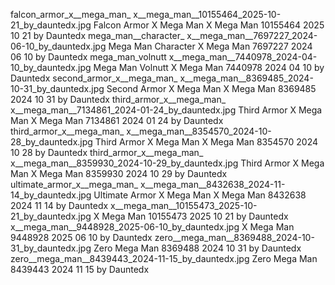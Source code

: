 falcon_armor_x__mega_man_ x__mega_man__10155464_2025-10-21_by_dauntedx.jpg Falcon Armor X  Mega Man  X  Mega Man  10155464 2025 10 21 by Dauntedx
mega_man__character_ x__mega_man__7697227_2024-06-10_by_dauntedx.jpg Mega Man  Character  X  Mega Man  7697227 2024 06 10 by Dauntedx
mega_man_volnutt x__mega_man__7440978_2024-04-10_by_dauntedx.jpg Mega Man Volnutt X  Mega Man  7440978 2024 04 10 by Dauntedx
second_armor_x__mega_man_ x__mega_man__8369485_2024-10-31_by_dauntedx.jpg Second Armor X  Mega Man  X  Mega Man  8369485 2024 10 31 by Dauntedx
third_armor_x__mega_man_ x__mega_man__7134861_2024-01-24_by_dauntedx.jpg Third Armor X  Mega Man  X  Mega Man  7134861 2024 01 24 by Dauntedx
third_armor_x__mega_man_ x__mega_man__8354570_2024-10-28_by_dauntedx.jpg Third Armor X  Mega Man  X  Mega Man  8354570 2024 10 28 by Dauntedx
third_armor_x__mega_man_ x__mega_man__8359930_2024-10-29_by_dauntedx.jpg Third Armor X  Mega Man  X  Mega Man  8359930 2024 10 29 by Dauntedx
ultimate_armor_x__mega_man_ x__mega_man__8432638_2024-11-14_by_dauntedx.jpg Ultimate Armor X  Mega Man  X  Mega Man  8432638 2024 11 14 by Dauntedx
x__mega_man__10155473_2025-10-21_by_dauntedx.jpg X  Mega Man  10155473 2025 10 21 by Dauntedx
x__mega_man__9448928_2025-06-10_by_dauntedx.jpg X  Mega Man  9448928 2025 06 10 by Dauntedx
zero__mega_man__8369488_2024-10-31_by_dauntedx.jpg Zero  Mega Man  8369488 2024 10 31 by Dauntedx
zero__mega_man__8439443_2024-11-15_by_dauntedx.jpg Zero  Mega Man  8439443 2024 11 15 by Dauntedx
